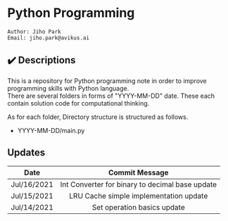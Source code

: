 # Python Programming
````
Author: Jiho Park
Email: jiho.park@avikus.ai
````

## ✔️ Descriptions
This is a repository for Python programming note in order to improve programming skills with Python language.  
There are several folders in forms of "YYYY-MM-DD" date. These each contain solution code for computational thinking.  
  
As for each folder, Directory structure is structured as follows.    
- YYYY-MM-DD/main.py

## Updates
| Date | Commit Message |
|:----:|:----:|
| Jul/16/2021 | Int Converter for binary to decimal base update |
| Jul/15/2021 | LRU Cache simple implementation update |
| Jul/14/2021 | Set operation basics update |
